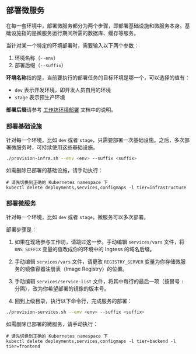 

## 部署微服务

在每一套环境中，部署微服务都分为两个步骤，即部署基础设施和微服务本身。基础设施指的是微服务运行期间所需的数据库、缓存等服务。

当针对某一个特定的环境部署时，需要输入以下两个参数：
1. 环境名称（`--env`）
2. 部署后缀（`--suffix`）

**环境名称**指的是，当前要执行的部署任务的目标环境是哪一个，可以选择的值有：
* `dev` 表示开发环境，即开发人员自用的环境
* `stage`  表示预生产环境

**部署后缀**请参考 [工作坊环境部署](https://github.com/netconf-cn2019-workshop/dev-services/blob/master/README.md) 文档中的说明。


### 部署基础设施

针对每一个环境，比如 `dev` 或者 `stage`，只需要部署一次基础设施。之后，多次部署微服务时，可持续使用这些基础设施。

```sh
./provision-infra.sh --env <env> --suffix <suffix>
```

如需删除已部署的基础设施，请手动执行：

```
# 请先切换到正确的 Kubernetes namespace 下
kubectl delete deployments,services,configmaps -l tier=infrastructure
```


### 部署微服务


针对每一个环境，比如 `dev` 或者 `stage`，微服务可以多次部署。

部署步骤是：

1. 如果在现场参与工作坊，请跳过这一步。手动编辑 `services/vars` 文件，将 `DNS_SUFFIX` 变量的值改成你的环境中的 Ingress 的域名后缀。

2. 手动编辑 `services/vars` 文件，请更改 `REGISTRY_SERVER` 变量为你存储微服务的镜像容器注册表（Image Registry）的位置。

3. 手动编辑 `services/service-list` 文件，将其中每行的最后一项（按冒号 `:` 分隔），改为你希望部署的镜像的版本号。

4. 回到上级目录，执行以下命令行，完成服务的部署：

```sh
./provision-services.sh --env <env> --suffix <suffix>
```

如需删除已部署的微服务，请手动执行：

```
# 请先切换到正确的 Kubernetes namespace 下
kubectl delete deployments,services,configmaps -l tier=backend -l tier=frontend
```